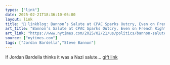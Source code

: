 ```yaml
---
types: ["link"]
date: 2025-02-21T18:36:10-05:00
layout: link
title: "🔗 linkblog: Bannon’s Salute at CPAC Sparks Outcry, Even on French Right'"
art_title: "Bannon’s Salute at CPAC Sparks Outcry, Even on French Right"
art_link: "https://www.nytimes.com/2025/02/21/us/politics/bannon-salute-cpac-musk.html"
source: ["nytimes.com"]
tags: ["Jordan Bardella","Steve Bannon"]
---
```

If Jordan Bardella thinks it was a Nazi salute... [gift link](https://www.nytimes.com/2025/02/21/us/politics/bannon-salute-cpac-musk.html?unlocked_article_code=1.yk4.kr5h.UXyrgBTj7fTG&smid=url-share)
